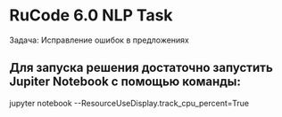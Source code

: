# RuCode 6.0 NLP Task
Задача: Исправление ошибок в предложениях
## Для запуска решения достаточно запустить Jupiter Notebook с помощью команды:
jupyter notebook --ResourceUseDisplay.track_cpu_percent=True
